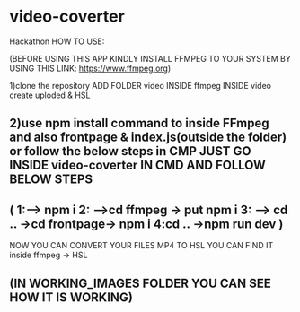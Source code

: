 # video-coverter
Hackathon
HOW TO USE:

(BEFORE USING THIS APP KINDLY INSTALL FFMPEG TO YOUR SYSTEM BY USING THIS LINK: https://www.ffmpeg.org)


1)clone the repository
ADD FOLDER video INSIDE ffmpeg 
INSIDE video create uploded & HSL

2)use npm install command to inside FFmpeg and also frontpage &  index.js(outside the folder)
or follow the below steps in CMP
JUST GO INSIDE video-coverter IN CMD AND FOLLOW BELOW STEPS
----------------------------------------------------------------------------
(
1:--> npm i
2: -->cd ffmpeg -> put npm i
3: --> cd .. ->cd frontpage-> npm i 
4:cd .. ->npm run dev
)
----------------------------------------------------------------------------
NOW YOU CAN CONVERT YOUR FILES MP4 TO HSL YOU CAN FIND IT inside ffmpeg -> HSL

(IN WORKING_IMAGES FOLDER YOU CAN SEE HOW IT IS WORKING)
-----------------------------------------------------------------------------
